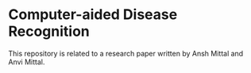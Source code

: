 # Computer-aided Disease Recognition

This repository is related to a research paper written by Ansh Mittal and Anvi Mittal.   
